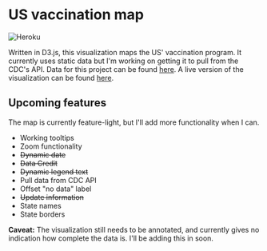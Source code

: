 # US vaccination map

![Heroku](https://pyheroku-badge.herokuapp.com/?app=covid-vac-us&style=flat-square)

Written in D3.js, this visualization maps the US' vaccination program. It currently uses static data but I'm working on getting it to pull from the CDC's API. Data for this project can be found [here](https://github.com/simprisms/vaccination-data). A live version of the visualization can be found [here](https://covid-vac-us.herokuapp.com).

## Upcoming features

The map is currently feature-light, but I'll add more functionality when I can.

- Working tooltips
- Zoom functionality
- ~~Dynamic date~~
- ~~Data Credit~~
- ~~Dynamic legend text~~
- Pull data from CDC API
- Offset "no data" label
- ~~Update information~~
- State names
- State borders

**Caveat:** The visualization still needs to be annotated, and currently gives no indication how complete the data is. I'll be adding this in soon.
